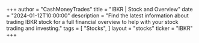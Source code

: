 +++
author = "CashMoneyTrades"
title = "IBKR | Stock and Overview"
date = "2024-01-12T10:00:00"
description = "Find the latest information about trading IBKR stock for a full financial overview to help with your stock trading and investing."
tags = [
"Stocks",
]
layout = "stocks"
ticker = "IBKR"
+++
        


    
        